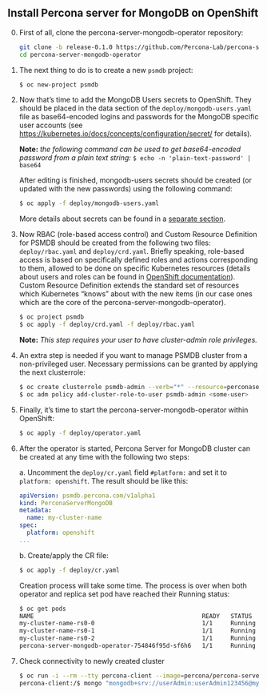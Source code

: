 Install Percona server for MongoDB on OpenShift
-----------------------------------------------

0. First of all, clone the percona-server-mongodb-operator repository:

   ```bash
   git clone -b release-0.1.0 https://github.com/Percona-Lab/percona-server-mongodb-operator
   cd percona-server-mongodb-operator
   ```

1. The next thing to do is to create a new `psmdb` project:

   ```bash
   $ oc new-project psmdb
   ```

2. Now that’s time to add the MongoDB Users secrets to OpenShift. They should be placed in the data section of the `deploy/mongodb-users.yaml` file as base64-encoded logins and passwords for the MongoDB specific user accounts (see https://kubernetes.io/docs/concepts/configuration/secret/ for details).

   **Note:** *the following command can be used to get base64-encoded password from a plain text string:* `$ echo -n 'plain-text-password' | base64`

   After editing is finished, mongodb-users secrets should be created (or updated with the new passwords) using the following command:

   ```bash
   $ oc apply -f deploy/mongodb-users.yaml
   ```

   More details about secrets can be found in a [separate section](../configure/secrets).

3. Now RBAC (role-based access control) and Custom Resource Definition for PSMDB should be created from the following two files: `deploy/rbac.yaml` and `deploy/crd.yaml`. Briefly speaking, role-based access is based on specifically defined roles and actions corresponding to them, allowed to be done on specific Kubernetes resources (details about users and roles can be found in [OpenShift documentation](https://docs.openshift.com/enterprise/3.0/architecture/additional_concepts/authorization.html)). Custom Resource Definition extends the standard set of resources which Kubernetes “knows” about with the new items (in our case ones which are the core of the percona-server-mongodb-operator).

   ```bash
   $ oc project psmdb
   $ oc apply -f deploy/crd.yaml -f deploy/rbac.yaml
   ```

   **Note:** *This step requires your user to have cluster-admin role privileges.*

4. An extra step is needed if you want to manage PSMDB cluster from a non-privileged user. Necessary permissions can be granted by applying the next clusterrole:

   ```bash
   $ oc create clusterrole psmdb-admin --verb="*" --resource=perconaservermongodbs.psmdb.percona.com
   $ oc adm policy add-cluster-role-to-user psmdb-admin <some-user>
   ```

5. Finally, it’s time to start the percona-server-mongodb-operator within OpenShift:

   ```bash
   $ oc apply -f deploy/operator.yaml
   ```

6. After the operator is started, Percona Server for MongoDB cluster can be created at any time with the following two steps:

   a. Uncomment the `deploy/cr.yaml` field `#platform:` and set it to `platform: openshift`. The result should be like this:

     ```yaml
     apiVersion: psmdb.percona.com/v1alpha1
     kind: PerconaServerMongoDB
     metadata:
       name: my-cluster-name
     spec:
       platform: openshift
     ...
     ```

   b. Create/apply the CR file:

      ```bash
      $ oc apply -f deploy/cr.yaml
      ```

   Creation process will take some time. The process is over when both operator and replica set pod have reached their Running status:

   ```bash
   $ oc get pods
   NAME                                               READY   STATUS    RESTARTS   AGE
   my-cluster-name-rs0-0                              1/1     Running   0          8m
   my-cluster-name-rs0-1                              1/1     Running   0          8m
   my-cluster-name-rs0-2                              1/1     Running   0          7m
   percona-server-mongodb-operator-754846f95d-sf6h6   1/1     Running   0          9m
   ```

7. Check connectivity to newly created cluster 

   ```bash
   $ oc run -i --rm --tty percona-client --image=percona/percona-server-mongodb:3.6 --restart=Never -- bash
   percona-client:/$ mongo "mongodb+srv://userAdmin:userAdmin123456@my-cluster-name-rs0.psmdb.svc.cluster.local/admin?replicaSet=rs0&ssl=false"
   ```
